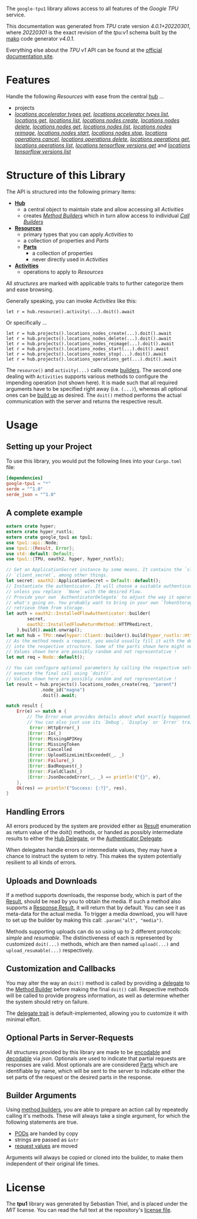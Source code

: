<!---
DO NOT EDIT !
This file was generated automatically from 'src/generator/templates/api/README.md.mako'
DO NOT EDIT !
-->
The `google-tpu1` library allows access to all features of the *Google TPU* service.

This documentation was generated from *TPU* crate version *4.0.1+20220301*, where *20220301* is the exact revision of the *tpu:v1* schema built by the [mako](http://www.makotemplates.org/) code generator *v4.0.1*.

Everything else about the *TPU* *v1* API can be found at the
[official documentation site](https://cloud.google.com/tpu/).
# Features

Handle the following *Resources* with ease from the central [hub](https://docs.rs/google-tpu1/4.0.1+20220301/google_tpu1/TPU) ... 

* projects
 * [*locations accelerator types get*](https://docs.rs/google-tpu1/4.0.1+20220301/google_tpu1/api::ProjectLocationAcceleratorTypeGetCall), [*locations accelerator types list*](https://docs.rs/google-tpu1/4.0.1+20220301/google_tpu1/api::ProjectLocationAcceleratorTypeListCall), [*locations get*](https://docs.rs/google-tpu1/4.0.1+20220301/google_tpu1/api::ProjectLocationGetCall), [*locations list*](https://docs.rs/google-tpu1/4.0.1+20220301/google_tpu1/api::ProjectLocationListCall), [*locations nodes create*](https://docs.rs/google-tpu1/4.0.1+20220301/google_tpu1/api::ProjectLocationNodeCreateCall), [*locations nodes delete*](https://docs.rs/google-tpu1/4.0.1+20220301/google_tpu1/api::ProjectLocationNodeDeleteCall), [*locations nodes get*](https://docs.rs/google-tpu1/4.0.1+20220301/google_tpu1/api::ProjectLocationNodeGetCall), [*locations nodes list*](https://docs.rs/google-tpu1/4.0.1+20220301/google_tpu1/api::ProjectLocationNodeListCall), [*locations nodes reimage*](https://docs.rs/google-tpu1/4.0.1+20220301/google_tpu1/api::ProjectLocationNodeReimageCall), [*locations nodes start*](https://docs.rs/google-tpu1/4.0.1+20220301/google_tpu1/api::ProjectLocationNodeStartCall), [*locations nodes stop*](https://docs.rs/google-tpu1/4.0.1+20220301/google_tpu1/api::ProjectLocationNodeStopCall), [*locations operations cancel*](https://docs.rs/google-tpu1/4.0.1+20220301/google_tpu1/api::ProjectLocationOperationCancelCall), [*locations operations delete*](https://docs.rs/google-tpu1/4.0.1+20220301/google_tpu1/api::ProjectLocationOperationDeleteCall), [*locations operations get*](https://docs.rs/google-tpu1/4.0.1+20220301/google_tpu1/api::ProjectLocationOperationGetCall), [*locations operations list*](https://docs.rs/google-tpu1/4.0.1+20220301/google_tpu1/api::ProjectLocationOperationListCall), [*locations tensorflow versions get*](https://docs.rs/google-tpu1/4.0.1+20220301/google_tpu1/api::ProjectLocationTensorflowVersionGetCall) and [*locations tensorflow versions list*](https://docs.rs/google-tpu1/4.0.1+20220301/google_tpu1/api::ProjectLocationTensorflowVersionListCall)




# Structure of this Library

The API is structured into the following primary items:

* **[Hub](https://docs.rs/google-tpu1/4.0.1+20220301/google_tpu1/TPU)**
    * a central object to maintain state and allow accessing all *Activities*
    * creates [*Method Builders*](https://docs.rs/google-tpu1/4.0.1+20220301/google_tpu1/client::MethodsBuilder) which in turn
      allow access to individual [*Call Builders*](https://docs.rs/google-tpu1/4.0.1+20220301/google_tpu1/client::CallBuilder)
* **[Resources](https://docs.rs/google-tpu1/4.0.1+20220301/google_tpu1/client::Resource)**
    * primary types that you can apply *Activities* to
    * a collection of properties and *Parts*
    * **[Parts](https://docs.rs/google-tpu1/4.0.1+20220301/google_tpu1/client::Part)**
        * a collection of properties
        * never directly used in *Activities*
* **[Activities](https://docs.rs/google-tpu1/4.0.1+20220301/google_tpu1/client::CallBuilder)**
    * operations to apply to *Resources*

All *structures* are marked with applicable traits to further categorize them and ease browsing.

Generally speaking, you can invoke *Activities* like this:

```Rust,ignore
let r = hub.resource().activity(...).doit().await
```

Or specifically ...

```ignore
let r = hub.projects().locations_nodes_create(...).doit().await
let r = hub.projects().locations_nodes_delete(...).doit().await
let r = hub.projects().locations_nodes_reimage(...).doit().await
let r = hub.projects().locations_nodes_start(...).doit().await
let r = hub.projects().locations_nodes_stop(...).doit().await
let r = hub.projects().locations_operations_get(...).doit().await
```

The `resource()` and `activity(...)` calls create [builders][builder-pattern]. The second one dealing with `Activities` 
supports various methods to configure the impending operation (not shown here). It is made such that all required arguments have to be 
specified right away (i.e. `(...)`), whereas all optional ones can be [build up][builder-pattern] as desired.
The `doit()` method performs the actual communication with the server and returns the respective result.

# Usage

## Setting up your Project

To use this library, you would put the following lines into your `Cargo.toml` file:

```toml
[dependencies]
google-tpu1 = "*"
serde = "^1.0"
serde_json = "^1.0"
```

## A complete example

```Rust
extern crate hyper;
extern crate hyper_rustls;
extern crate google_tpu1 as tpu1;
use tpu1::api::Node;
use tpu1::{Result, Error};
use std::default::Default;
use tpu1::{TPU, oauth2, hyper, hyper_rustls};

// Get an ApplicationSecret instance by some means. It contains the `client_id` and 
// `client_secret`, among other things.
let secret: oauth2::ApplicationSecret = Default::default();
// Instantiate the authenticator. It will choose a suitable authentication flow for you, 
// unless you replace  `None` with the desired Flow.
// Provide your own `AuthenticatorDelegate` to adjust the way it operates and get feedback about 
// what's going on. You probably want to bring in your own `TokenStorage` to persist tokens and
// retrieve them from storage.
let auth = oauth2::InstalledFlowAuthenticator::builder(
        secret,
        oauth2::InstalledFlowReturnMethod::HTTPRedirect,
    ).build().await.unwrap();
let mut hub = TPU::new(hyper::Client::builder().build(hyper_rustls::HttpsConnectorBuilder::new().with_native_roots().https_or_http().enable_http1().enable_http2().build()), auth);
// As the method needs a request, you would usually fill it with the desired information
// into the respective structure. Some of the parts shown here might not be applicable !
// Values shown here are possibly random and not representative !
let mut req = Node::default();

// You can configure optional parameters by calling the respective setters at will, and
// execute the final call using `doit()`.
// Values shown here are possibly random and not representative !
let result = hub.projects().locations_nodes_create(req, "parent")
             .node_id("magna")
             .doit().await;

match result {
    Err(e) => match e {
        // The Error enum provides details about what exactly happened.
        // You can also just use its `Debug`, `Display` or `Error` traits
         Error::HttpError(_)
        |Error::Io(_)
        |Error::MissingAPIKey
        |Error::MissingToken
        |Error::Cancelled
        |Error::UploadSizeLimitExceeded(_, _)
        |Error::Failure(_)
        |Error::BadRequest(_)
        |Error::FieldClash(_)
        |Error::JsonDecodeError(_, _) => println!("{}", e),
    },
    Ok(res) => println!("Success: {:?}", res),
}

```
## Handling Errors

All errors produced by the system are provided either as [Result](https://docs.rs/google-tpu1/4.0.1+20220301/google_tpu1/client::Result) enumeration as return value of
the doit() methods, or handed as possibly intermediate results to either the 
[Hub Delegate](https://docs.rs/google-tpu1/4.0.1+20220301/google_tpu1/client::Delegate), or the [Authenticator Delegate](https://docs.rs/yup-oauth2/*/yup_oauth2/trait.AuthenticatorDelegate.html).

When delegates handle errors or intermediate values, they may have a chance to instruct the system to retry. This 
makes the system potentially resilient to all kinds of errors.

## Uploads and Downloads
If a method supports downloads, the response body, which is part of the [Result](https://docs.rs/google-tpu1/4.0.1+20220301/google_tpu1/client::Result), should be
read by you to obtain the media.
If such a method also supports a [Response Result](https://docs.rs/google-tpu1/4.0.1+20220301/google_tpu1/client::ResponseResult), it will return that by default.
You can see it as meta-data for the actual media. To trigger a media download, you will have to set up the builder by making
this call: `.param("alt", "media")`.

Methods supporting uploads can do so using up to 2 different protocols: 
*simple* and *resumable*. The distinctiveness of each is represented by customized 
`doit(...)` methods, which are then named `upload(...)` and `upload_resumable(...)` respectively.

## Customization and Callbacks

You may alter the way an `doit()` method is called by providing a [delegate](https://docs.rs/google-tpu1/4.0.1+20220301/google_tpu1/client::Delegate) to the 
[Method Builder](https://docs.rs/google-tpu1/4.0.1+20220301/google_tpu1/client::CallBuilder) before making the final `doit()` call. 
Respective methods will be called to provide progress information, as well as determine whether the system should 
retry on failure.

The [delegate trait](https://docs.rs/google-tpu1/4.0.1+20220301/google_tpu1/client::Delegate) is default-implemented, allowing you to customize it with minimal effort.

## Optional Parts in Server-Requests

All structures provided by this library are made to be [encodable](https://docs.rs/google-tpu1/4.0.1+20220301/google_tpu1/client::RequestValue) and 
[decodable](https://docs.rs/google-tpu1/4.0.1+20220301/google_tpu1/client::ResponseResult) via *json*. Optionals are used to indicate that partial requests are responses 
are valid.
Most optionals are are considered [Parts](https://docs.rs/google-tpu1/4.0.1+20220301/google_tpu1/client::Part) which are identifiable by name, which will be sent to 
the server to indicate either the set parts of the request or the desired parts in the response.

## Builder Arguments

Using [method builders](https://docs.rs/google-tpu1/4.0.1+20220301/google_tpu1/client::CallBuilder), you are able to prepare an action call by repeatedly calling it's methods.
These will always take a single argument, for which the following statements are true.

* [PODs][wiki-pod] are handed by copy
* strings are passed as `&str`
* [request values](https://docs.rs/google-tpu1/4.0.1+20220301/google_tpu1/client::RequestValue) are moved

Arguments will always be copied or cloned into the builder, to make them independent of their original life times.

[wiki-pod]: http://en.wikipedia.org/wiki/Plain_old_data_structure
[builder-pattern]: http://en.wikipedia.org/wiki/Builder_pattern
[google-go-api]: https://github.com/google/google-api-go-client

# License
The **tpu1** library was generated by Sebastian Thiel, and is placed 
under the *MIT* license.
You can read the full text at the repository's [license file][repo-license].

[repo-license]: https://github.com/Byron/google-apis-rsblob/main/LICENSE.md

